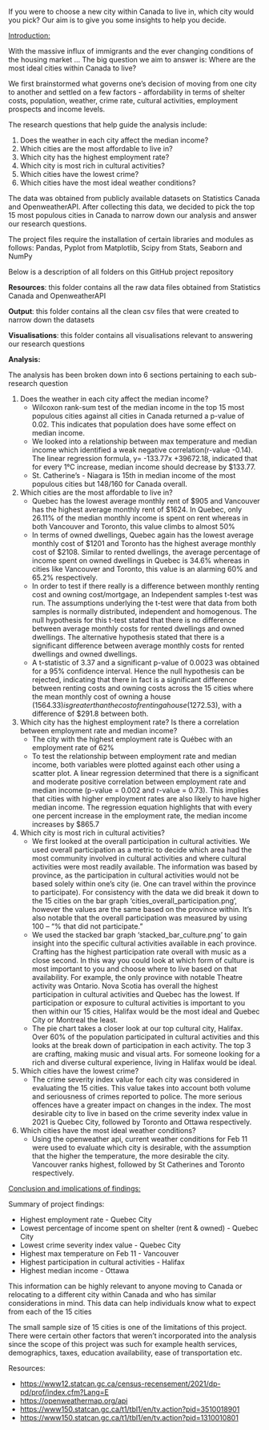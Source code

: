 <!-----

Yay, no errors, warnings, or alerts!

Conversion time: 0.556 seconds.


Using this Markdown file:

1. Paste this output into your source file.
2. See the notes and action items below regarding this conversion run.
3. Check the rendered output (headings, lists, code blocks, tables) for proper
   formatting and use a linkchecker before you publish this page.

Conversion notes:

* Docs to Markdown version 1.0β34
* Tue Feb 14 2023 17:36:07 GMT-0800 (PST)
* Source doc: README file
----->


If you were to choose a new city within Canada to live in, which city would you pick? Our aim is to give you some insights to help you decide.

<span style="text-decoration:underline;">Introduction:</span> 

With the massive influx of immigrants and the ever changing conditions of the housing market … The big question we aim to answer is: Where are the most ideal cities within Canada to live?

We first brainstormed what governs one’s decision of moving from one city to another and settled on a few factors - affordability in terms of shelter costs, population, weather, crime rate, cultural activities, employment prospects and income levels.

The research questions that help guide the analysis include:



1. Does the weather in each city affect the median income?
2. Which cities are the most affordable to live in?
3. Which city has the highest employment rate? 
4. Which city is most rich in cultural activities? 
5. Which cities have the lowest crime?
6. Which cities have the most ideal weather conditions?

The data was obtained from publicly available datasets on Statistics Canada and OpenweatherAPI. After collecting this data, we decided to pick the top 15 most populous cities in Canada to narrow down our analysis and answer our research questions. 

The project files require the installation of certain libraries and modules as follows: Pandas, Pyplot from Matplotlib, Scipy from Stats, Seaborn and NumPy

Below is a description of all folders on this GitHub project repository

**Resources**: this folder contains all the raw data files obtained from Statistics Canada and OpenweatherAPI

**Output**: this folder contains all the clean csv files that were created to narrow down the datasets

**Visualisations**: this folder contains all visualisations relevant to answering our research questions 

**Analysis:**

The analysis has been broken down into 6 sections pertaining to each sub-research question



1. Does the weather in each city affect the median income?
    * Wilcoxon rank-sum test of the median income in the top 15 most populous cities against all cities in Canada returned a p-value of 0.02.  This indicates that population does have some effect on median income.
    * We looked into a relationship between max temperature and median income which identified a weak negative correlation(r-value -0.14). The linear regression formula, y= -133.77x +39672.18, indicated that for every 1°C increase, median income should decrease by $133.77.
    * St. Catherine’s - Niagara is 15th in median income of the most populous cities  but 148/160 for Canada overall.
2. Which cities are the most affordable to live in?
    * Quebec has the lowest average monthly rent of $905 and Vancouver has the highest average monthly rent of $1624. In Quebec, only 26.11% of the median monthly income is spent on rent whereas in both Vancouver and Toronto, this value climbs to almost 50%
    * In terms of owned dwellings, Quebec again has the lowest average monthly cost of $1201 and Toronto has the highest average monthly cost of $2108. Similar to rented dwellings, the average percentage of income spent on owned dwellings in Quebec is 34.6% whereas in cities like Vancouver and Toronto, this value is an alarming 60% and 65.2% respectively.
    * In order to test if there really is a difference between monthly renting cost and owning cost/mortgage, an Independent samples t-test was run. The assumptions underlying the t-test were that data from both samples is normally distributed, independent and homogenous. The null hypothesis for this t-test stated that there is no difference between average monthly costs for rented dwellings and owned dwellings. The alternative hypothesis stated that there is a significant difference between average monthly costs for rented dwellings and owned dwellings. 
    * A t-statistic of 3.37 and a significant p-value of 0.0023 was obtained for a 95% confidence interval. Hence the null hypothesis can be rejected, indicating that there in fact is a significant difference between renting costs and owning costs across the 15 cities where the mean monthly cost of owning a house ($1564.33) is greater than the cost of renting a house ($1272.53), with a difference of $291.8 between both.
3. Which city has the highest employment rate? Is there a correlation between employment rate and median income?
    * The city with the highest employment rate is Québec with an employment rate of 62%
    * To test the relationship between employment rate and median income, both variables were plotted against each other using a scatter plot. A linear regression determined that there is a significant and moderate positive correlation between employment rate and median income (p-value = 0.002 and r-value = 0.73). This implies that cities with higher employment rates are also likely to have higher median income. The regression equation highlights that with every one percent increase in the employment rate, the median income increases by $865.7
4. Which city is most rich in cultural activities?
    * We first looked at the overall participation in cultural activities. We used overall participation as a metric to decide which area had the most community involved in cultural activities and where cultural activities were most readily available. The information was based by province, as the participation in cultural activities would not be based solely within one’s city (ie. One can travel within the province to participate). For consistency with the data we did break it down to the 15 cities on the bar graph ‘cities_overall_participation.png’, however the values are the same based on the province within. It’s also notable that the overall participation was measured by using 100 – “% that did not participate.”
    * We used the stacked bar graph ‘stacked_bar_culture.png’ to gain insight into the specific cultural activities available in each province. Crafting has the highest participation rate overall with music as a close second. In this way you could look at which form of culture is most important to you and choose where to live based on that availability. For example, the only province with notable Theatre activity was Ontario. Nova Scotia has overall the highest participation in cultural activities and Quebec has the lowest. If participation or exposure to cultural activities is important to you then within our 15 cities, Halifax would be the most ideal and Quebec City or Montreal the least.
    * The pie chart takes a closer look at our top cultural city, Halifax. Over 60% of the population participated in cultural activities and this looks at the break down of participation in each activity. The top 3 are crafting, making music and visual arts. For someone looking for a rich and diverse cultural experience, living in Halifax would be ideal.
5. Which cities have the lowest crime?
    * The crime severity index value for each city was considered in evaluating the 15 cities.  This value takes into account both volume and seriousness of crimes reported to police.  The more serious offences have a greater impact on changes in the index.  The most desirable city to live in based on the crime severity index value in 2021 is Quebec City, followed by Toronto and Ottawa respectively.  
6. Which cities have the most ideal weather conditions?
    * Using the openweather api, current weather conditions for Feb 11 were used to evaluate which city is desirable, with the assumption that the higher the temperature, the more desirable the city. Vancouver ranks highest, followed by St Catherines and Toronto respectively.

<span style="text-decoration:underline;">Conclusion and implications of findings:</span>

Summary of project findings:



* Highest employment rate - Quebec City
* Lowest percentage of income spent on shelter (rent & owned) - Quebec City
* Lowest crime severity index value - Quebec City
* Highest max temperature on Feb 11 - Vancouver
* Highest participation in cultural activities - Halifax
* Highest median income - Ottawa

This information can be highly relevant to anyone moving to Canada or relocating to a different city within Canada and who has similar considerations in mind. This data can help individuals know what to expect from each of the 15 cities

The small sample size of 15 cities is one of the limitations of this project. There were certain other factors that weren’t incorporated into the analysis since the scope of this project was such for example health services, demographics, taxes, education availability, ease of transportation etc.

Resources:



* https://www12.statcan.gc.ca/census-recensement/2021/dp-pd/prof/index.cfm?Lang=E
* https://openweathermap.org/api
* https://www150.statcan.gc.ca/t1/tbl1/en/tv.action?pid=3510018901
* https://www150.statcan.gc.ca/t1/tbl1/en/tv.action?pid=1310010801
